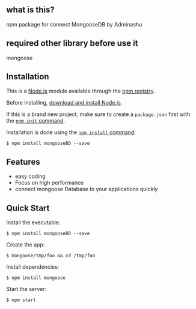 ## what is this?

npm package for connect MongooseDB by Adminashu

## required other library before use it

mongoose

## Installation

This is a [Node.js](https://nodejs.org/en/) module available through the
[npm registry](https://www.npmjs.com/).

Before installing, [download and install Node.js](https://nodejs.org/en/download/).

If this is a brand new project, make sure to create a `package.json` first with
the [`npm init` command](https://docs.npmjs.com/creating-a-package-json-file).

Installation is done using the
[`npm install` command](https://docs.npmjs.com/getting-started/installing-npm-packages-locally):

```console
$ npm install mongooseBD --save
```

## Features

  * easy coding
  * Focus on high performance
  * connect mongoose Database to your applications quickly

## Quick Start

  Install the executable.

```console
$ npm install mongooseBD --save
```

  Create the app:

```console
$ mongoose/tmp/foo && cd /tmp/foo
```

  Install dependencies:

```console
$ npm install mongoose
```

  Start the server:

```console
$ npm start
```
